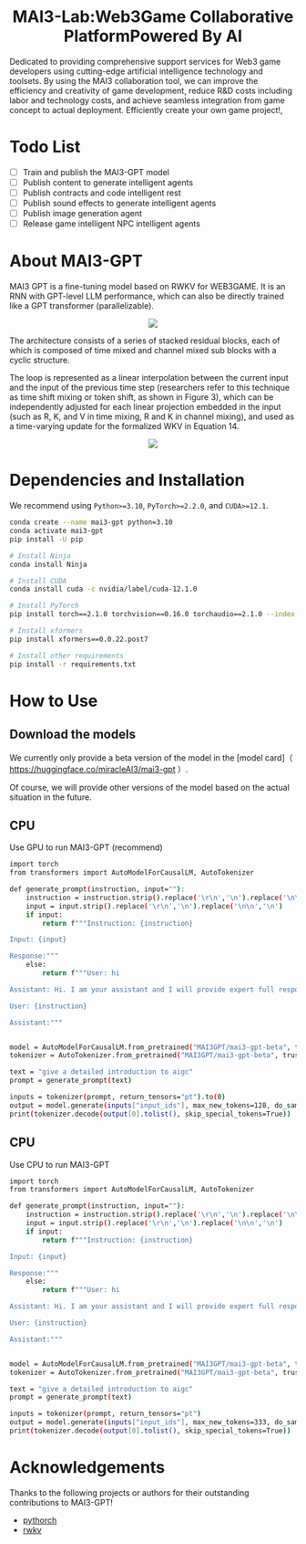 <div align="center">

# MAI3-Lab:Web3Game Collaborative PlatformPowered By AI
</div>


Dedicated to providing comprehensive support services for Web3 game developers using cutting-edge artificial intelligence technology and toolsets.
By using the MAI3 collaboration tool, we can improve the efficiency and creativity of game development, reduce R&D costs including labor and technology costs, and achieve seamless integration from game concept to actual deployment. Efficiently create your own game project!,

# Todo List

- [ ] Train and publish the MAI3-GPT model
- [ ] Publish content to generate intelligent agents
- [ ] Publish contracts and code intelligent rest
- [ ] Publish sound effects to generate intelligent agents
- [ ] Publish image generation agent
- [ ] Release game intelligent NPC intelligent agents

# About MAI3-GPT
MAI3 GPT is a fine-tuning model based on RWKV for WEB3GAME. It is an RNN with GPT-level LLM performance, which can also be directly trained like a GPT transformer (parallelizable).

<div align="center">
  <img src="architectures.png">
</div>

The architecture consists of a series of stacked residual blocks, each of which is composed of time mixed and channel mixed sub blocks with a cyclic structure.

The loop is represented as a linear interpolation between the current input and the input of the previous time step (researchers refer to this technique as time shift mixing or token shift, as shown in Figure 3), which can be independently adjusted for each linear projection embedded in the input (such as R, K, and V in time mixing, R and K in channel mixing), and used as a time-varying update for the formalized WKV in Equation 14.

<div align="center">
  <img src="modelling.png">
</div>

# Dependencies and Installation

We recommend using `Python>=3.10`, `PyTorch>=2.2.0`, and `CUDA>=12.1`.
```bash
conda create --name mai3-gpt python=3.10
conda activate mai3-gpt
pip install -U pip

# Install Ninja
conda install Ninja

# Install CUDA
conda install cuda -c nvidia/label/cuda-12.1.0

# Install PyTorch
pip install torch==2.1.0 torchvision==0.16.0 torchaudio==2.1.0 --index-url https://download.pytorch.org/whl/cu121

# Install xformers
pip install xformers==0.0.22.post7

# Install other requirements
pip install -r requirements.txt
```

# How to Use

## Download the models

We currently only provide a beta version of the model in the [model card]（ https://huggingface.co/miracleAI3/mai3-gpt ）.

Of course, we will provide other versions of the model based on the actual situation in the future.


## CPU

Use GPU to run MAI3-GPT (recommend)
```bash
import torch
from transformers import AutoModelForCausalLM, AutoTokenizer

def generate_prompt(instruction, input=""):
    instruction = instruction.strip().replace('\r\n','\n').replace('\n\n','\n')
    input = input.strip().replace('\r\n','\n').replace('\n\n','\n')
    if input:
        return f"""Instruction: {instruction}

Input: {input}

Response:"""
    else:
        return f"""User: hi

Assistant: Hi. I am your assistant and I will provide expert full response in full details. Please feel free to ask any question and I will always answer it.

User: {instruction}

Assistant:"""


model = AutoModelForCausalLM.from_pretrained("MAI3GPT/mai3-gpt-beta", trust_remote_code=True, torch_dtype=torch.float16).to(0)
tokenizer = AutoTokenizer.from_pretrained("MAI3GPT/mai3-gpt-beta", trust_remote_code=True)

text = "give a detailed introduction to aigc"
prompt = generate_prompt(text)

inputs = tokenizer(prompt, return_tensors="pt").to(0)
output = model.generate(inputs["input_ids"], max_new_tokens=128, do_sample=True, temperature=1.0, top_p=0.3, top_k=0, )
print(tokenizer.decode(output[0].tolist(), skip_special_tokens=True))

```

## CPU

Use CPU to run MAI3-GPT
```bash
import torch
from transformers import AutoModelForCausalLM, AutoTokenizer

def generate_prompt(instruction, input=""):
    instruction = instruction.strip().replace('\r\n','\n').replace('\n\n','\n')
    input = input.strip().replace('\r\n','\n').replace('\n\n','\n')
    if input:
        return f"""Instruction: {instruction}

Input: {input}

Response:"""
    else:
        return f"""User: hi

Assistant: Hi. I am your assistant and I will provide expert full response in full details. Please feel free to ask any question and I will always answer it.

User: {instruction}

Assistant:"""


model = AutoModelForCausalLM.from_pretrained("MAI3GPT/mai3-gpt-beta", trust_remote_code=True).to(torch.float32)
tokenizer = AutoTokenizer.from_pretrained("MAI3GPT/mai3-gpt-beta", trust_remote_code=True)

text = "give a detailed introduction to aigc"
prompt = generate_prompt(text)

inputs = tokenizer(prompt, return_tensors="pt")
output = model.generate(inputs["input_ids"], max_new_tokens=333, do_sample=True, temperature=1.0, top_p=0.3, top_k=0, )
print(tokenizer.decode(output[0].tolist(), skip_special_tokens=True))

```

# Acknowledgements

Thanks to the following projects or authors for their outstanding contributions to MAI3-GPT!

- [pythorch](https://pytorch.org/)  
- [rwkv](https://github.com/BlinkDL/RWKV-LM)  
